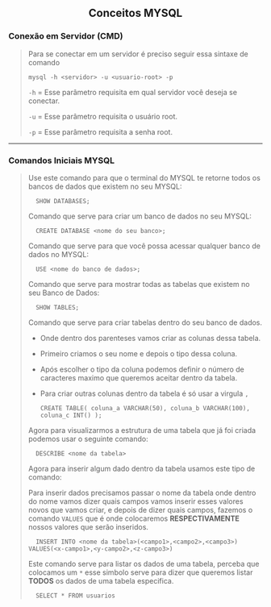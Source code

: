 <p>
    <h2 align="center">Conceitos MYSQL</h2>
</p>

### **Conexão em Servidor (CMD)**
>
> Para se conectar em um servidor é preciso seguir essa sintaxe de comando
>
>     mysql -h <servidor> -u <usuario-root> -p
>
> `-h` = Esse parâmetro requisita em qual servidor você deseja se conectar.
>
> `-u` = Esse parâmetro requisita o usuário root.
>
> `-p` = Esse parâmetro requisita a senha root.

---

### **Comandos Iniciais MYSQL**
>
>Use este comando para que o terminal do MYSQL te retorne todos os bancos de dados que existem no seu MYSQL:
>
>       SHOW DATABASES;
>
>
> Comando que  serve para criar um banco de dados no seu MYSQL:
>
>       CREATE DATABASE <nome do seu banco>;
>
>
> Comando que serve para que você possa acessar qualquer banco de dados no MYSQL:
>
>       USE <nome do banco de dados>;
>
> Comando que serve para mostrar todas as tabelas que existem no seu Banco de Dados:
>
>       SHOW TABLES;
>
> Comando que serve para criar tabelas dentro do seu banco de dados.
>
> - Onde dentro dos parenteses vamos criar as colunas dessa tabela. 
>
> - Primeiro criamos o seu nome e depois o tipo dessa coluna. 
>
> - Após escolher o tipo da coluna podemos definir o número de caracteres maximo que queremos aceitar dentro da tabela.
>
> - Para criar outras colunas dentro da tabela é só usar a virgula `,`
>
>       CREATE TABLE( coluna_a VARCHAR(50), coluna_b VARCHAR(100), coluna_c INT() );
>
> Agora para visualizarmos a estrutura de uma tabela que já foi criada podemos usar o seguinte comando:
>
>       DESCRIBE <nome da tabela>
>
> Agora para inserir algum dado dentro da tabela usamos este tipo de comando:
>
> Para inserir dados precisamos passar o nome da tabela onde dentro do nome vamos dizer quais campos vamos inserir esses valores novos que vamos criar, e depois de dizer quais campos, fazemos o comando `VALUES` que é onde colocaremos **RESPECTIVAMENTE** nossos valores que serão inseridos.
>
>       INSERT INTO <nome da tabela>(<campo1>,<campo2>,<campo3>) VALUES(<x-campo1>,<y-campo2>,<z-campo3>)
>
> Este comando serve para listar os dados de uma tabela, perceba que colocamos um `*` esse simbolo serve para dizer que queremos listar **TODOS** os dados de uma tabela especifica.
>
>       SELECT * FROM usuarios